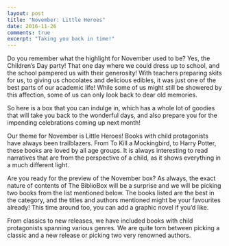```yaml
---
layout: post
title: "November: Little Heroes"
date: 2016-11-26
comments: true
excerpt: "Taking you back in time!"
---
```


Do you remember what the highlight for November used to be? Yes, the Children’s Day party! That one day where we could dress up to school, and the school pampered us with their generosity! With teachers preparing skits for us, to giving us chocolates and delicious edibles, it was just one of the best parts of our academic life! While some of us might still be showered by this affection, some of us can only look back to dear old memories.

So here is a box that you can indulge in, which has a whole lot of goodies that will take you back to the wonderful days, and also prepare you for the impending celebrations coming up next month!

Our theme for November is Little Heroes! Books with child protagonists have always been trailblazers. From To Kill a Mockingbird, to Harry Potter, these books are loved by all age groups. It is always interesting to read narratives that are from the perspective of a child, as it shows everything in a much different light.

Are you ready for the preview of the November box? As always, the exact nature of contents of The BiblioBox will be a surprise and we will be picking two books from the list mentioned below. The books listed are the best in the category, and the titles and authors mentioned might be your favourites already! This time around too, you can add a graphic novel if you’d like.

From classics to new releases, we have included books with child protagonists spanning various genres. We are quite torn between picking a classic and a new release or picking two very renowned authors.
